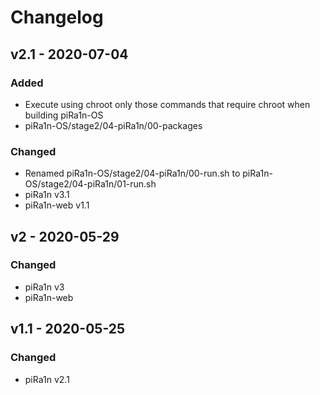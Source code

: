 # Changelog
## v2.1 - 2020-07-04
### Added
- Execute using chroot only those commands that require chroot when building piRa1n-OS
- piRa1n-OS/stage2/04-piRa1n/00-packages
### Changed
- Renamed piRa1n-OS/stage2/04-piRa1n/00-run.sh to piRa1n-OS/stage2/04-piRa1n/01-run.sh
- piRa1n v3.1
- piRa1n-web v1.1

## v2 - 2020-05-29
### Changed
- piRa1n v3
- piRa1n-web

## v1.1 - 2020-05-25
### Changed
- piRa1n v2.1
